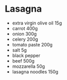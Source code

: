 # Lasagna

* extra virgin olive oil 15g
* carrot 400g
* onion 300g
* celery 200g
* tomato paste 200g
* salt 5g
* black pepper
* beef 500g
* mozzarella 50g
* lasagna noodles 150g
